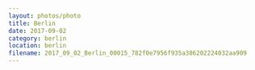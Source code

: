 ```yaml
---
layout: photos/photo
title: Berlin
date: 2017-09-02
category: berlin
location: berlin
filename: 2017_09_02_Berlin_00015_782f0e7956f935a386202224032aa909
---
```

